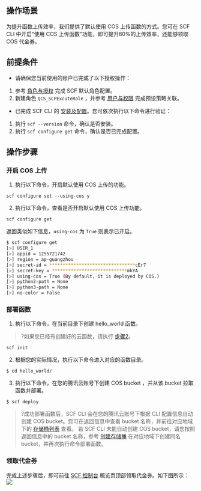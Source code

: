 ## 操作场景

为提升函数上传效率，我们提供了默认使用 COS 上传函数的方式。您可在 SCF CLI 中开启“使用 COS 上传函数”功能，即可提升80%的上传效率，还能够领取 COS 代金券。



## 前提条件
- 请确保您当前使用的账户已完成了以下授权操作：
 1. 参考 [角色与授权](https://cloud.tencent.com/document/product/583/32389) 完成 SCF 默认角色配置。
 2. 新建角色 `QCS_SCFExcuteRole` ，并参考 [用户与权限](https://cloud.tencent.com/document/product/583/40142) 完成预设策略关联。
- 已完成 SCF CLI 的 [安装及配置](https://cloud.tencent.com/document/product/583/33449)。您可依次执行以下命令进行验证：
 1. 执行 `scf --version` 命令，确认是否安装。  
 2. 执行 `scf configure get` 命令，确认是否已完成配置。



## 操作步骤
### 开启 COS 上传
1. 执行以下命令，开启默认使用 COS 上传的功能。
```
scf configure set --using-cos y
```
2. 执行以下命令，查看是否开启默认使用 COS 上传功能。
```
scf configure get
```
返回类似如下信息，`using-cos` 为 `True` 则表示已开启。
```bash
$ scf configure get
[>] USER_1
[>] appid = 1255721742
[>] region = ap-guangzhou
[>] secret-id = ********************************cEr7
[>] secret-key = ****************************mkYA
[>] using-cos = True (By default, it is deployed by COS.)
[>] python2-path = None
[>] python3-path = None
[>] no-color = False
```

### 部署函数
1. 执行以下命令，在当前目录下创建 hello_world 函数。
>?如果您已经有创建好的云函数，请执行 [步骤2](#cd)。
>
```
scf init
```
2. [](id:cd)根据您的实际情况，执行以下命令进入对应的函数目录。
```
$ cd hello_world/
```
3. 执行以下命令，在您的腾讯云账号下创建 COS bucket ，并从该 bucket 拉取函数并部署。
```
$ scf deploy
```
>?成功部署函数后，SCF CLI 会在您的腾讯云账号下根据 CLI 配置信息自动创建 COS bucket。您可在返回信息中查看 bucket 名称，并前往对应地域下的 [存储桶列表](https://console.cloud.tencent.com/cos5/bucket) 查看。
>若 SCF CLI 未能自动创建 COS bucket，请您按照返回信息中的 bucket 名称，参考 [创建存储桶](https://cloud.tencent.com/document/product/436/13309) 在对应地域下创建同名 bucket，并再次执行命令部署函数。  



### 领取代金券

完成上述步骤后，即可前往 [SCF 控制台](https://console.cloud.tencent.com/scf/index?rid=16) 概览页顶部领取代金券。如下图所示：
![](https://main.qcloudimg.com/raw/31d5f34e82a7c8ff743c134641c3a296.png)
